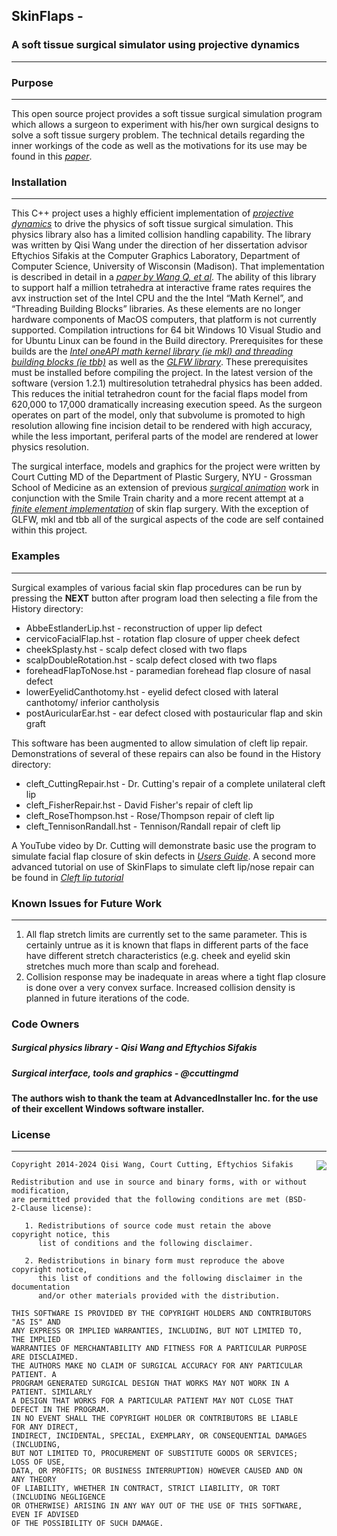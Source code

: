 ## **SkinFlaps** - 
### A soft tissue surgical simulator using projective dynamics


----------


### **Purpose**

----------
This open source project provides a soft tissue surgical simulation program which allows a surgeon to experiment with his/her own surgical designs to solve a soft tissue surgery problem.  The technical details regarding the inner workings of the code as well as the motivations for its use may be found in this *[paper][1]*.

### **Installation**

----------
This C++ project uses a highly efficient implementation of *[projective dynamics][2]* to drive the physics of soft tissue surgical simulation. This physics library also has a limited collision handling capability. The library was written by Qisi Wang under the direction of her dissertation advisor Eftychios Sifakis at the Computer Graphics Laboratory, Department of Computer Science, University of Wisconsin (Madison). That implementation is described in detail in a *[paper by Wang Q, et al][3]*. The ability of this library to support half a million tetrahedra at interactive frame rates requires the avx instruction set of the Intel CPU and the the Intel “Math Kernel”, and “Threading Building Blocks” libraries.  As these elements are no longer hardware components of MacOS computers, that platform is not currently supported. Compilation intructions for 64 bit Windows 10 Visual Studio and for Ubuntu Linux can be found in the Build directory.  Prerequisites for these builds are the *[Intel oneAPI math kernel library (ie mkl) and threading building blocks (ie tbb)][4]* as well as the *[GLFW library][5]*.  These prerequisites must be installed before compiling the project.  In the latest version of the software (version 1.2.1) multiresolution tetrahedral physics has been added.  This reduces the initial tetrahedron count for the facial flaps model from 620,000 to 17,000 dramatically increasing execution speed.  As the surgeon operates on part of the model, only that subvolume is promoted to high resolution allowing fine incision detail to be rendered with high accuracy, while the less important, periferal parts of the model are rendered at lower physics resolution.

The surgical interface, models and graphics for the project were written by Court Cutting MD of the Department of Plastic Surgery, NYU - Grossman School of Medicine as an extension of previous *[surgical animation][6]* work in conjunction with the Smile Train charity and a more recent attempt at a *[finite element implementation][7]* of skin flap surgery. With the exception of GLFW, mkl and tbb all of the surgical aspects of the code are self contained within this project.

### **Examples**


----------
Surgical examples of various facial skin flap procedures can be run by pressing the **NEXT** button after program load then selecting a file from the History directory:

 - AbbeEstlanderLip.hst - reconstruction of upper lip defect
 - cervicoFacialFlap.hst - rotation flap closure of upper cheek defect
 - cheekSplasty.hst - scalp defect closed with two flaps
 - scalpDoubleRotation.hst - scalp defect closed with two flaps
 - foreheadFlapToNose.hst - paramedian forehead flap closure of nasal defect
 - lowerEyelidCanthotomy.hst - eyelid defect closed with lateral canthotomy/ inferior cantholysis
 - postAuricularEar.hst - ear defect closed with postauricular flap and skin graft

This software has been augmented to allow simulation of cleft lip repair.  Demonstrations of several of these repairs can also be found in the History directory:

 - cleft_CuttingRepair.hst - Dr. Cutting's repair of a complete unilateral cleft lip
 - cleft_FisherRepair.hst - David Fisher's repair of cleft lip
 - cleft_RoseThompson.hst - Rose/Thompson repair of cleft lip
 - cleft_TennisonRandall.hst - Tennison/Randall repair of cleft lip

A YouTube video by Dr. Cutting will demonstrate basic use the program to simulate facial flap closure of skin defects in *[Users Guide][8]*. A second more advanced tutorial on use of SkinFlaps to simulate cleft lip/nose repair can be found in *[Cleft lip tutorial][9]*

### **Known Issues for Future Work**

----------

 1. All flap stretch limits are currently set to the same parameter. This is certainly untrue as it is known that flaps in different parts of the face have different stretch characteristics (e.g. cheek and eyelid skin stretches much more than scalp and forehead.
 2. Collision response may be inadequate in areas where a tight flap closure is done over a very convex surface. Increased collision density is planned in future iterations of the code.

### **Code Owners**

##### Surgical physics library - Qisi Wang and Eftychios Sifakis

##### Surgical interface, tools and graphics - @ccuttingmd

#### The authors wish to thank the team at AdvancedInstaller Inc. for the use of their excellent Windows software installer.

### **License**

----------
<a href="http://opensource.org/licenses/BSD-2-Clause">
<img align="right" src="http://opensource.org/trademarks/opensource/OSI-Approved-License-100x137.png">
</a>

	Copyright 2014-2024 Qisi Wang, Court Cutting, Eftychios Sifakis
	
	Redistribution and use in source and binary forms, with or without modification,
	are permitted provided that the following conditions are met (BSD-2-Clause license):
	
	   1. Redistributions of source code must retain the above copyright notice, this
	      list of conditions and the following disclaimer.
	
	   2. Redistributions in binary form must reproduce the above copyright notice,
	      this list of conditions and the following disclaimer in the documentation
	      and/or other materials provided with the distribution.
	
	THIS SOFTWARE IS PROVIDED BY THE COPYRIGHT HOLDERS AND CONTRIBUTORS "AS IS" AND
	ANY EXPRESS OR IMPLIED WARRANTIES, INCLUDING, BUT NOT LIMITED TO, THE IMPLIED
	WARRANTIES OF MERCHANTABILITY AND FITNESS FOR A PARTICULAR PURPOSE ARE DISCLAIMED.
	THE AUTHORS MAKE NO CLAIM OF SURGICAL ACCURACY FOR ANY PARTICULAR PATIENT. A
	PROGRAM GENERATED SURGICAL DESIGN THAT WORKS MAY NOT WORK IN A PATIENT. SIMILARLY
	A DESIGN THAT WORKS	FOR A PARTICULAR PATIENT MAY NOT CLOSE THAT DEFECT IN THE PROGRAM.
	IN NO EVENT SHALL THE COPYRIGHT HOLDER OR CONTRIBUTORS BE LIABLE FOR ANY DIRECT,
	INDIRECT, INCIDENTAL, SPECIAL, EXEMPLARY, OR CONSEQUENTIAL DAMAGES (INCLUDING,
	BUT NOT LIMITED TO, PROCUREMENT OF SUBSTITUTE GOODS OR SERVICES; LOSS OF USE,
	DATA, OR PROFITS; OR BUSINESS INTERRUPTION) HOWEVER CAUSED AND ON ANY THEORY
	OF LIABILITY, WHETHER IN CONTRACT, STRICT LIABILITY, OR TORT (INCLUDING NEGLIGENCE
	OR OTHERWISE) ARISING IN ANY WAY OUT OF THE USE OF THIS SOFTWARE, EVEN IF ADVISED
	OF THE POSSIBILITY OF SUCH DAMAGE.


  [1]: https://doi.org/10.1016/j.cmpb.2022.106730
  [2]: https://www.cs.utah.edu/~ladislav/bouaziz14projective/bouaziz14projective.html
  [3]: https://onlinelibrary.wiley.com/doi/10.1111/cgf.14385
  [4]: https://www.intel.com/content/www/us/en/developer/tools/oneapi/base-toolkit-download.html
  [5]: https://www.glfw.org/
  [6]: https://www.tandfonline.com/doi/abs/10.3109/10929080209146521
  [7]: http://pages.cs.wisc.edu/~sifakis/papers/surgery_simulator_JRS.pdf
  [8]: https://youtu.be/xuKLgMS5gzk
  [9]: https://youtu.be/CzBiVJ5Q508